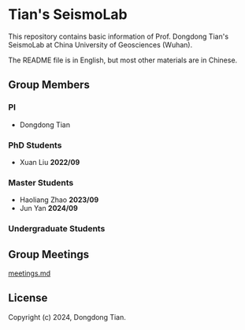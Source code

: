 # Tian's SeismoLab

This repository contains basic information of Prof. Dongdong Tian's SeismoLab at
China University of Geosciences (Wuhan).

The README file is in English, but most other materials are in Chinese.

## Group Members

### PI

- Dongdong Tian

### PhD Students

- Xuan Liu **2022/09**

### Master Students

- Haoliang Zhao **2023/09**
- Jun Yan **2024/09**
### Undergraduate Students

## Group Meetings

[meetings.md](meetings.md)

## License

Copyright (c) 2024, Dongdong Tian.
